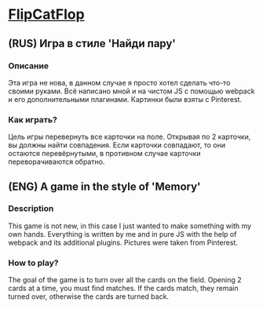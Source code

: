 # [FlipCatFlop](https://silence1sgolden.github.io/FlipCatFlop/)

## (RUS) Игра в стиле 'Найди пару'

### Описание

Эта игра не нова, в данном случае я просто хотел сделать что-то своими руками. Всё написано мной и на чистом JS с помощью webpack и его дополнительными плагинами. Картинки были взяты с Pinterest. 

### Как играть?

Цель игры перевернуть все карточки на поле. Открывая по 2 карточки, вы должны найти совпадения. Если карточки совпадают, то они остаются перевёрнутыми, в противном случае карточки переворачиваются обратно.

## (ENG) A game in the style of 'Memory'

### Description

This game is not new, in this case I just wanted to make something with my own hands. Everything is written by me and in pure JS with the help of webpack and its additional plugins. Pictures were taken from Pinterest.

### How to play?

The goal of the game is to turn over all the cards on the field. Opening 2 cards at a time, you must find matches. If the cards match, they remain turned over, otherwise the cards are turned back.
